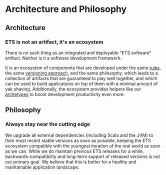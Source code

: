 # Architecture and Philosophy

## Architecture

### ETS is not an artifact, it's an ecosystem

There is no such thing as an integrated and deployable "ETS software" artifact. Neither is it a software development framework.

It is an ecosystem of components that are developed under the same [rules](Maintaining-ETS/rules.md), the same [versioning approach](Maintaining-ETS/versioning.md), and the same philosophy, which leads to a collection of artifacts that are guaranteed to play well together, and which can be used to build applications on top of them with a minimal amount of yak shaving. Additionally, the ecosystem provides helpers like our [archetypes](Using-ETS/archetypes.md) to boost development productivity even more.


## Philosophy

### Always stay near the cutting edge

 We upgrade all external dependencies (including Scala and the JVM) to their most recent stable versions as soon as possible, keeping the ETS ecosystem compatible with the youngest iteration of the real world as soon as we can. While we do maintain previous ETS releases for a while, backwards-compatibility and long-term support of released versions is not our primary goal. We believe that this is better for a healthy and maintainable application landscape.
